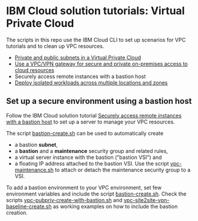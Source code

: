 # IBM Cloud solution tutorials: Virtual Private Cloud
The scripts in this repo use the IBM Cloud CLI to set up scenarios for VPC tutorials and to clean up VPC resources.

+ [Private and public subnets in a Virtual Private Cloud](vpc-public-app-private-backend)
+ [Use a VPC/VPN gateway for secure and private on-premises access to cloud resources](vpc-site2site-vpn)
+ Securely access remote instances with a bastion host
+ [Deploy isolated workloads across multiple locations and zones](vpc-multiregion)

## Set up a secure environment using a bastion host

Follow the IBM Cloud solution tutorial [Securely access remote instances with a bastion host](https://cloud.ibm.com/docs/tutorials?topic=solution-tutorials-vpc-secure-management-bastion-server) to set up a server to manage your VPC resources.

The script [bastion-create.sh](scripts/bastion-create.sh) can be used to automatically create
* a bastion **subnet**,
* a **bastion** and a **maintenance** security group and related rules,
* a virtual server instance with the bastion ("bastion VSI") and
* a floating IP address attached to the bastion VSI.
Use the script [vpc-maintenance.sh](scripts/vpc-maintenance.sh) to attach or detach the maintenance security group to a VSI.

To add a bastion environment to your VPC environment, set few environment variables and include the script [bastion-create.sh](scripts/bastion-create.sh). Check the scripts [vpc-pubpriv-create-with-bastion.sh](vpc-public-app-private-backend/vpc-pubpriv-create-with-bastion.sh) and [vpc-site2site-vpn-baseline-create.sh](vpc-site2site-vpn/vpc-site2site-vpn-baseline-create.sh) as working examples on how to include the bastion creation.